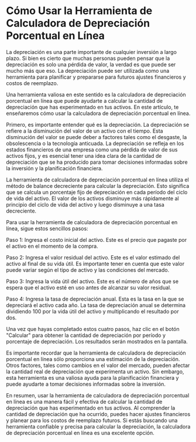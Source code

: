 Cómo Usar la Herramienta de Calculadora de Depreciación Porcentual en Línea
===========================================================================

La depreciación es una parte importante de cualquier inversión a largo plazo. Si bien es cierto que muchas personas pueden pensar que la depreciación es solo una pérdida de valor, la verdad es que puede ser mucho más que eso. La depreciación puede ser utilizada como una herramienta para planificar y prepararse para futuros ajustes financieros y costos de reemplazo.

Una herramienta valiosa en este sentido es la calculadora de depreciación porcentual en línea que puede ayudarte a calcular la cantidad de depreciación que has experimentado en tus activos. En este artículo, te enseñaremos cómo usar la calculadora de depreciación porcentual en línea.

Primero, es importante entender qué es la depreciación. La depreciación se refiere a la disminución del valor de un activo con el tiempo. Esta disminución del valor se puede deber a factores tales como el desgaste, la obsolescencia o la tecnología anticuada. La depreciación se refleja en los estados financieros de una empresa como una pérdida de valor de sus activos fijos, y es esencial tener una idea clara de la cantidad de depreciación que se ha producido para tomar decisiones informadas sobre la inversión y la planificación financiera.

La herramienta de calculadora de depreciación porcentual en línea utiliza el método de balance decreciente para calcular la depreciación. Esto significa que se calcula un porcentaje fijo de depreciación en cada período del ciclo de vida del activo. El valor de los activos disminuye más rápidamente al principio del ciclo de vida del activo y luego disminuye a una tasa decreciente.

Para usar la herramienta de calculadora de depreciación porcentual en línea, sigue estos sencillos pasos:

Paso 1: Ingresa el costo inicial del activo. Este es el precio que pagaste por el activo en el momento de la compra.

Paso 2: Ingresa el valor residual del activo. Este es el valor estimado del activo al final de su vida útil. Es importante tener en cuenta que este valor puede variar según el tipo de activo y las condiciones del mercado.

Paso 3: Ingresa la vida útil del activo. Este es el número de años que se espera que el activo esté en uso antes de alcanzar su valor residual.

Paso 4: Ingresa la tasa de depreciación anual. Esta es la tasa en la que se depreciará el activo cada año. La tasa de depreciación anual se determina dividiendo 100 por la vida útil del activo y multiplicando el resultado por dos.

Una vez que hayas completado estos cuatro pasos, haz clic en el botón "Calcular" para obtener la cantidad de depreciación por período y porcentaje de depreciación. Los resultados serán mostrados en la pantalla.

Es importante recordar que la herramienta de calculadora de depreciación porcentual en línea sólo proporciona una estimación de la depreciación. Otros factores, tales como cambios en el valor del mercado, pueden afectar la cantidad real de depreciación que experimenta un activo. Sin embargo, esta herramienta es una valiosa ayuda para la planificación financiera y puede ayudarte a tomar decisiones informadas sobre la inversión.

En resumen, usar la herramienta de calculadora de depreciación porcentual en línea es una manera fácil y efectiva de calcular la cantidad de depreciación que has experimentado en tus activos. Al comprender la cantidad de depreciación que ha ocurrido, puedes hacer ajustes financieros y planear para los costos de reemplazo futuros. Si estás buscando una herramienta confiable y precisa para calcular la depreciación, la calculadora de depreciación porcentual en línea es una excelente opción.